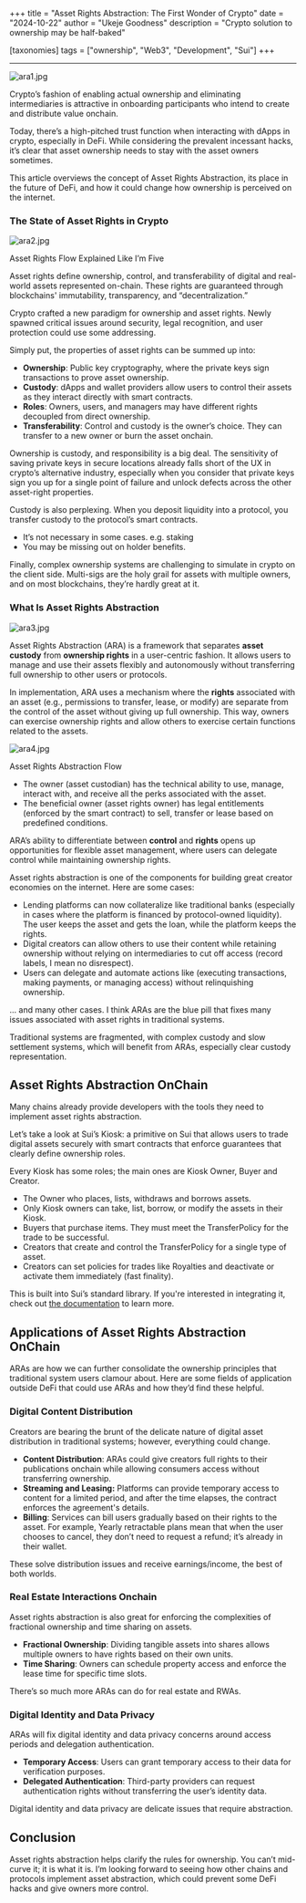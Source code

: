 +++
title = "Asset Rights Abstraction: The First Wonder of Crypto"
date = "2024-10-22"
author = "Ukeje Goodness"
description = "Crypto solution to ownership may be half-baked"

[taxonomies]
tags = ["ownership", "Web3", "Development", "Sui"]
+++

---


![ara1.jpg](/screenshot/ara1.png)

Crypto’s fashion of enabling actual ownership and eliminating intermediaries is attractive in onboarding participants who intend to create and distribute value onchain.

Today, there’s a high-pitched trust function when interacting with dApps in crypto, especially in DeFi. While considering the prevalent incessant hacks, it’s clear that asset ownership needs to stay with the asset owners sometimes.

This article overviews the concept of Asset Rights Abstraction, its place in the future of DeFi, and how it could change how ownership is perceived on the internet.

### **The State of Asset Rights in Crypto**

![ara2.jpg](/screenshot/ara2.png)

Asset Rights Flow Explained Like I’m Five

Asset rights define ownership, control, and transferability of digital and real-world assets represented on-chain. These rights are guaranteed through blockchains' immutability, transparency, and “decentralization.”

Crypto crafted a new paradigm for ownership and asset rights. Newly spawned critical issues around security, legal recognition, and user protection could use some addressing.

Simply put, the properties of asset rights can be summed up into:

- **Ownership**: Public key cryptography, where the private keys sign transactions to prove asset ownership.
- **Custody**: dApps and wallet providers allow users to control their assets as they interact directly with smart contracts.
- **Roles**: Owners, users, and managers may have different rights decoupled from direct ownership.
- **Transferability**: Control and custody is the owner’s choice. They can transfer to a new owner or burn the asset onchain.

Ownership is custody, and responsibility is a big deal. The sensitivity of saving private keys in secure locations already falls short of the UX in crypto’s alternative industry, especially when you consider that private keys sign you up for a single point of failure and unlock defects across the other asset-right properties.

Custody is also perplexing. When you deposit liquidity into a protocol, you transfer custody to the protocol’s smart contracts.

- It’s not necessary in some cases. e.g. staking
- You may be missing out on holder benefits.

Finally, complex ownership systems are challenging to simulate in crypto on the client side. Multi-sigs are the holy grail for assets with multiple owners, and on most blockchains, they’re hardly great at it.

### **What Is Asset Rights Abstraction**

![ara3.jpg](/screenshot/ara3.png)

Asset Rights Abstraction (ARA) is a framework that separates **asset custody** from **ownership rights** in a user-centric fashion. It allows users to manage and use their assets flexibly and autonomously without transferring full ownership to other users or protocols.

In implementation, ARA uses a mechanism where the **rights** associated with an asset (e.g., permissions to transfer, lease, or modify) are separate from the control of the asset without giving up full ownership. This way, owners can exercise ownership rights and allow others to exercise certain functions related to the assets.

![ara4.jpg](/screenshot/ara4.png)

Asset Rights Abstraction Flow

- The owner (asset custodian) has the technical ability to use, manage, interact with, and receive all the perks associated with the asset.
- The beneficial owner (asset rights owner) has legal entitlements (enforced by the smart contract) to sell, transfer or lease based on predefined conditions.

ARA’s ability to differentiate between **control** and **rights** opens up opportunities for flexible asset management, where users can delegate control while maintaining ownership rights.

Asset rights abstraction is one of the components for building great creator economies on the internet. Here are some cases:

- Lending platforms can now collateralize like traditional banks (especially in cases where the platform is financed by protocol-owned liquidity). The user keeps the asset and gets the loan, while the platform keeps the rights.
- Digital creators can allow others to use their content while retaining ownership without relying on intermediaries to cut off access (record labels, I mean no disrespect).
- Users can delegate and automate actions like (executing transactions, making payments, or managing access) without relinquishing ownership.

... and many other cases. I think ARAs are the blue pill that fixes many issues associated with asset rights in traditional systems.

Traditional systems are fragmented, with complex custody and slow settlement systems, which will benefit from ARAs, especially clear custody representation.

## Asset Rights Abstraction OnChain

Many chains already provide developers with the tools they need to implement asset rights abstraction.

Let’s take a look at Sui’s Kiosk: a primitive on Sui that allows users to trade digital assets securely with smart contracts that enforce guarantees that clearly define ownership roles.

Every Kiosk has some roles; the main ones are Kiosk Owner, Buyer and Creator.

- The Owner who places, lists, withdraws and borrows assets.
- Only Kiosk owners can take, list, borrow, or modify the assets in their Kiosk.
- Buyers that purchase items. They must meet the TransferPolicy for the trade to be successful.
- Creators that create and control the TransferPolicy for a single type of asset.
- Creators can set policies for trades like Royalties and deactivate or activate them immediately (fast finality).

This is built into Sui’s standard library. If you're interested in integrating it, check out [the documentation](https://docs.sui.io/standards/kiosk) to learn more.

## Applications of Asset Rights Abstraction OnChain

ARAs are how we can further consolidate the ownership principles that traditional system users clamour about.
Here are some fields of application outside DeFi that could use ARAs and how they’d find these helpful.

### Digital Content Distribution

Creators are bearing the brunt of the delicate nature of digital asset distribution in traditional systems; however, everything could change.

- **Content Distribution**: ARAs could give creators full rights to their publications onchain while allowing consumers access without transferring ownership.
- **Streaming and Leasing:** Platforms can provide temporary access to content for a limited period, and after the time elapses, the contract enforces the agreement's details.
- **Billing**: Services can bill users gradually based on their rights to the asset. For example, Yearly retractable plans mean that when the user chooses to cancel, they don’t need to request a refund; it’s already in their wallet.

These solve distribution issues and receive earnings/income, the best of both worlds.

### Real Estate Interactions Onchain

Asset rights abstraction is also great for enforcing the complexities of fractional ownership and time sharing on assets.

- **Fractional Ownership**: Dividing tangible assets into shares allows multiple owners to have rights based on their own units.
- **Time Sharing**: Owners can schedule property access and enforce the lease time for specific time slots.

There’s so much more ARAs can do for real estate and RWAs.

### **Digital Identity and Data Privacy**

ARAs will fix digital identity and data privacy concerns around access periods and delegation authentication.

- **Temporary Access**: Users can grant temporary access to their data for verification purposes.
- **Delegated Authentication**: Third-party providers can request authentication rights without transferring the user’s identity data.

Digital identity and data privacy are delicate issues that require abstraction.

## **Conclusion**

Asset rights abstraction helps clarify the rules for ownership. You can’t mid-curve it; it is what it is.
I’m looking forward to seeing how other chains and protocols implement asset abstraction, which could prevent some DeFi hacks and give owners more control.
